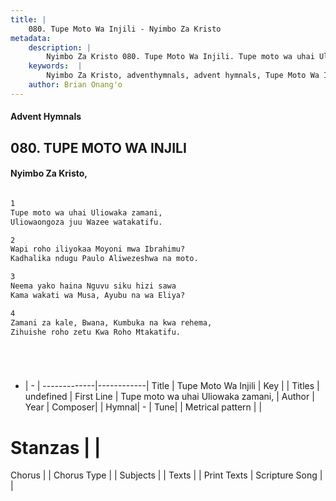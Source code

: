 ```yaml
---
title: |
    080. Tupe Moto Wa Injili - Nyimbo Za Kristo
metadata:
    description: |
        Nyimbo Za Kristo 080. Tupe Moto Wa Injili. Tupe moto wa uhai Uliowaka zamani,  Uliowaongoza juu Wazee watakatifu.   
    keywords:  |
        Nyimbo Za Kristo, adventhymnals, advent hymnals, Tupe Moto Wa Injili, Tupe moto wa uhai Uliowaka zamani, . 
    author: Brian Onang'o
---
```


#### Advent Hymnals
## 080. TUPE MOTO WA INJILI
####  Nyimbo Za Kristo,

```txt

1
Tupe moto wa uhai Uliowaka zamani, 
Uliowaongoza juu Wazee watakatifu. 

2
Wapi roho iliyokaa Moyoni mwa Ibrahimu? 
Kadhalika ndugu Paulo Aliwezeshwa na moto. 

3
Neema yako haina Nguvu siku hizi sawa 
Kama wakati wa Musa, Ayubu na wa Eliya? 

4
Zamani za kale, Bwana, Kumbuka na kwa rehema, 
Zihuishe roho zetu Kwa Roho Mtakatifu.






```

- |   -  |
-------------|------------|
Title | Tupe Moto Wa Injili |
Key |  |
Titles | undefined |
First Line | Tupe moto wa uhai Uliowaka zamani,  |
Author | 
Year | 
Composer| |
Hymnal|  - |
Tune|  |
Metrical pattern | |
# Stanzas |  |
Chorus |  |
Chorus Type |  |
Subjects | |
Texts |  |
Print Texts | 
Scripture Song |  |
    
